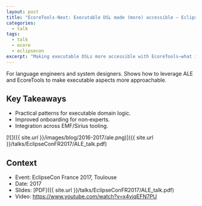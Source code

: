 ```yaml
---
layout: post
title: "EcoreTools‑Next: Executable DSL made (more) accessible — EclipseCon France 2017"
categories:
  - talk
tags:
  - talk
  - ecore
  - eclipsecon
excerpt: "Making executable DSLs more accessible with EcoreTools—what it enables for teams and how to get started."
---
```


For language engineers and system designers. Shows how to leverage ALE and EcoreTools to make executable aspects more approachable.

## Key Takeaways
- Practical patterns for executable domain logic.
- Improved onboarding for non‑experts.
- Integration across EMF/Sirius tooling.

[![]({{ site.url }}/images/blog/2016-2017/ale.png)]({{ site.url }}/talks/EclipseConFR2017/ALE_talk.pdf)


## Context
- Event: EclipseCon France 2017, Toulouse
- Date: 2017
- Slides: [PDF]({{ site.url }}/talks/EclipseConFR2017/ALE_talk.pdf)
- Video: https://www.youtube.com/watch?v=x4viqEFN7PU
